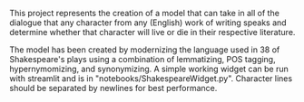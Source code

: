 This project represents the creation of a model that can take in all of the dialogue that any character from any (English) work of writing speaks and determine whether that character will live or die in their respective literature.

The model has been created by modernizing the language used in 38 of Shakespeare's plays using a combination of lemmatizing, POS tagging, hypernymomizing, and synonymizing. A simple working widget can be run with streamlit and is in "notebooks/ShakespeareWidget.py". Character lines should be separated by newlines for best performance.
